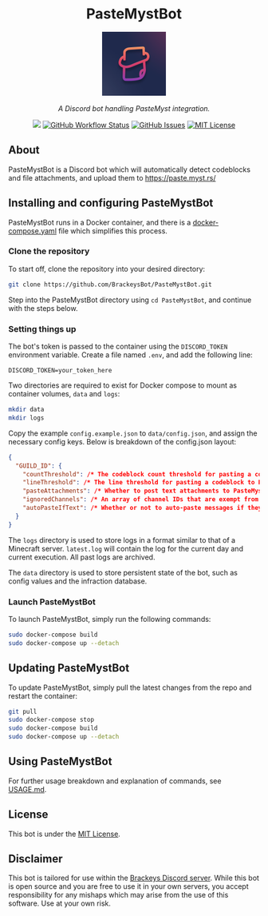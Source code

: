 <h1 align="center">PasteMystBot</h1>
<p align="center"><img src="icon.png" width="128"></p>
<p align="center"><i>A Discord bot handling PasteMyst integration.</i></p>
<p align="center">
<a href="https://github.com/BrackeysBot/PasteMystBot/releases"><img src="https://img.shields.io/github/v/release/BrackeysBot/PasteMystBot?include_prereleases&style=flat-square"></a>
<a href="https://github.com/BrackeysBot/PasteMystBot/actions?query=workflow%3A%22.NET%22"><img src="https://img.shields.io/github/actions/workflow/status/BrackeysBot/PasteMystBot/dotnet.yml?style=flat-square" alt="GitHub Workflow Status" title="GitHub Workflow Status"></a>
<a href="https://github.com/BrackeysBot/PasteMystBot/issues"><img src="https://img.shields.io/github/issues/BrackeysBot/PasteMystBot?style=flat-square" alt="GitHub Issues" title="GitHub Issues"></a>
<a href="https://github.com/BrackeysBot/PasteMystBot/blob/main/LICENSE.md"><img src="https://img.shields.io/github/license/BrackeysBot/PasteMystBot?style=flat-square" alt="MIT License" title="MIT License"></a>
</p>

## About
PasteMystBot is a Discord bot which will automatically detect codeblocks and file attachments, and upload them to https://paste.myst.rs/

## Installing and configuring PasteMystBot 
PasteMystBot runs in a Docker container, and there is a [docker-compose.yaml](docker-compose.yaml) file which simplifies this process.

### Clone the repository
To start off, clone the repository into your desired directory:
```bash
git clone https://github.com/BrackeysBot/PasteMystBot.git
```
Step into the PasteMystBot directory using `cd PasteMystBot`, and continue with the steps below.

### Setting things up
The bot's token is passed to the container using the `DISCORD_TOKEN` environment variable. Create a file named `.env`, and add the following line:
```
DISCORD_TOKEN=your_token_here
```

Two directories are required to exist for Docker compose to mount as container volumes, `data` and `logs`:
```bash
mkdir data
mkdir logs
```
Copy the example `config.example.json` to `data/config.json`, and assign the necessary config keys. Below is breakdown of the config.json layout:
```json
{
  "GUILD_ID": {
    "countThreshold": /* The codeblock count threshold for pasting a codeblock to PasteMyst */,
    "lineThreshold": /* The line threshold for pasting a codeblock to PasteMyst */,
    "pasteAttachments": /* Whether to post text attachments to PasteMyst. Defaults to true */,
    "ignoredChannels": /* An array of channel IDs that are exempt from auto-pasting */,
    "autoPasteIfText": /* Whether or not to auto-paste messages if they contain text other than codeblocks. Defaults to false */
  }
}
```
The `logs` directory is used to store logs in a format similar to that of a Minecraft server. `latest.log` will contain the log for the current day and current execution. All past logs are archived.

The `data` directory is used to store persistent state of the bot, such as config values and the infraction database.

### Launch PasteMystBot
To launch PasteMystBot, simply run the following commands:
```bash
sudo docker-compose build
sudo docker-compose up --detach
```

## Updating PasteMystBot
To update PasteMystBot, simply pull the latest changes from the repo and restart the container:
```bash
git pull
sudo docker-compose stop
sudo docker-compose build
sudo docker-compose up --detach
```

## Using PasteMystBot
For further usage breakdown and explanation of commands, see [USAGE.md](USAGE.md).

## License
This bot is under the [MIT License](LICENSE.md).

## Disclaimer
This bot is tailored for use within the [Brackeys Discord server](https://discord.gg/brackeys). While this bot is open source and you are free to use it in your own servers, you accept responsibility for any mishaps which may arise from the use of this software. Use at your own risk.
